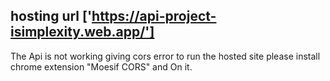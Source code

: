 ## hosting url ['https://api-project-isimplexity.web.app/']

The Api is not working giving cors error to run the hosted site please install chrome extension "Moesif CORS" and On it.
